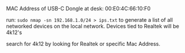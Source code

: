 MAC Address of USB-C Dongle at desk: 00:E0:4C:66:10:F0

run: `sudo nmap -sn 192.168.1.0/24 > ips.txt` to generate a list of all
networked devices on the local network. Devices tied to Realtek will be
4k12's

search for 4k12 by looking for Realtek or specific Mac Address.
